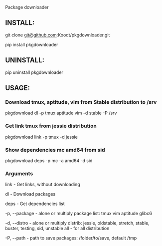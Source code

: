 Package downloader

## INSTALL:

git clone git@github.com:Koodt/pkgdownloader.git

pip install pkgdownloader

## UNINSTALL:

pip uninstall pkgdownloader

## USAGE:

### Download tmux, aptitude, vim from Stable distribution to /srv

pkgdownload dl -p tmux aptitude vim -d stable -P /srv

### Get link tmux from jessie distribution

pkgdownload link -p tmux -d jessie

### Show dependencies mc amd64 from sid

pkgdownload deps -p mc -a amd64 -d sid

### Arguments

link      - Get links, without downloading

dl        - Download packages

deps      - Get dependencies list

-p, --package - alone or multiply package list: tmux vim aptitude glibc6


-d, --distro  - alone or multiply distrib: jessie, oldstable, stretch, stable, buster, testing, sid, unstable
                all - for all distribution

-P, --path    - path to save packages: /folder/to/save, default /tmp
